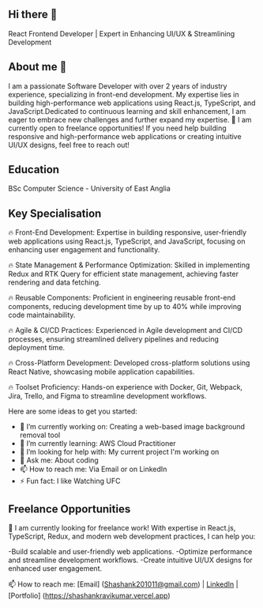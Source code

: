 ## Hi there 👋

React Frontend Developer | Expert in Enhancing UI/UX & Streamlining Development

## About me 👋

I am a passionate Software Developer with over 2 years of industry experience, specializing in front-end development. My expertise lies in building high-performance web applications using React.js, TypeScript, and JavaScript.Dedicated to continuous learning and skill enhancement, I am eager to embrace new challenges and further expand my expertise.
📢 I am currently open to freelance opportunities! If you need help building responsive and high-performance web applications or creating intuitive UI/UX designs, feel free to reach out!

## Education

BSc Computer Science - University of East Anglia

## Key Specialisation 

🔥 Front-End Development: Expertise in building responsive, user-friendly web applications using React.js, TypeScript, and JavaScript, focusing on enhancing user engagement and functionality.

🔥 State Management & Performance Optimization: Skilled in implementing Redux and RTK Query for efficient state management, achieving faster rendering and data fetching.

🔥 Reusable Components: Proficient in engineering reusable front-end components, reducing development time by up to 40% while improving code maintainability.

🔥 Agile & CI/CD Practices: Experienced in Agile development and CI/CD processes, ensuring streamlined delivery pipelines and reducing deployment time.

🔥 Cross-Platform Development: Developed cross-platform solutions using React Native, showcasing mobile application capabilities.

🔥 Toolset Proficiency: Hands-on experience with Docker, Git, Webpack, Jira, Trello, and Figma to streamline development workflows.

Here are some ideas to get you started:

- 🔭 I’m currently working on: Creating a web-based image background removal tool 
- 🌱 I’m currently learning: AWS Cloud Practitioner 
- 🤔 I’m looking for help with: My current project I'm working on 
- 💬 Ask me: About coding 
- 📫 How to reach me: Via Email or on LinkedIn
- ⚡ Fun fact: I like Watching UFC  

## Freelance Opportunities
💼 I am currently looking for freelance work! With expertise in React.js, TypeScript, Redux, and modern web development practices, I can help you:

-Build scalable and user-friendly web applications.
-Optimize performance and streamline development workflows.
-Create intuitive UI/UX designs for enhanced user engagement.

📫 How to reach me: [Email] (Shashank201011@gmail.com) | [LinkedIn](https://www.linkedin.com/in/shashank-ravikumar/) | [Portfolio] (https://shashankravikumar.vercel.app)
